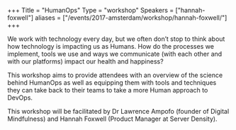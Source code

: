 +++
Title = "HumanOps"
Type = "workshop"
Speakers = ["hannah-foxwell"]
aliases = ["/events/2017-amsterdam/workshop/hannah-foxwell/"]
+++

We work with technology every day, but we often don’t stop to think about how technology is impacting us as Humans. How do the processes we implement, tools we use and ways we communicate (with each other and with our platforms) impact our health and happiness?

This workshop aims to provide attendees with an overview of the science behind HumanOps as well as equipping them with tools and techniques they can take back to their teams to take a more Human approach to DevOps.

This workshop will be facilitated by Dr Lawrence Ampofo (founder of Digital Mindfulness) and Hannah Foxwell (Product Manager at Server Density). 
